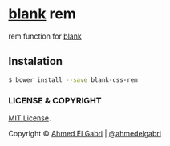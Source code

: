 # [blank](https://github.com/ahmedelgabri/blank) rem

rem function for [blank](https://github.com/ahmedelgabri/blank)

## Instalation

```sh
$ bower install --save blank-css-rem
```


### LICENSE & COPYRIGHT
[MIT License](http://opensource.org/licenses/MIT).

Copyright © [Ahmed El Gabri](http://gabri.me) | [@ahmedelgabri](http://twitter.comahmedelgabri)
